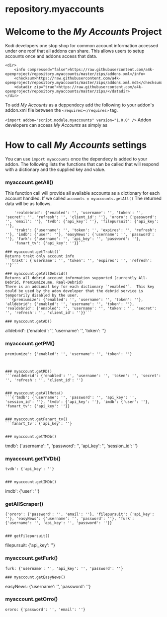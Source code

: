 # repository.myaccounts

# Welcome to the *My Accounts* Project
Kodi developers one stop shop for common account information accessed under one roof that all addons can share.  This allows users to setup accounts once and addons access that data.
```
<dir>
    <info compressed="false">https://raw.githubusercontent.com/a4k-openproject/repository.myaccounts/master/zips/addons.xml</info>
    <checksum>https://raw.githubusercontent.com/a4k-openproject/repository.myaccounts/master/zips/addons.xml.md5</checksum>
    <datadir zip="true">https://raw.githubusercontent.com/a4k-openproject/repository.myaccounts/master/zips/</datadir>
</dir>
```

To add *My Accounts* as a deppendecy
add the following to your addon's addon.xml file between the `<requires></requires>` tag.

`<import addon="script.module.myaccounts" version="1.0.0" />`
Addon developers can access *My Accounts* as simply as

# How to call *My Accounts* settings 

You can use `import myaccounts` once the dependecy is added to your addon.  The following lists the functions that can be called that will respond with a dictionary and the supplied key and value.

### myaccount.getAll()
This function call will provide all available accounts as a dictionary for each account handled.  If we called `accounts = myaccounts.getAll()` The returned data will be as follows.
```accounts ={'premiumize': {'enabled': '', username': '', 'token': ''}, 'alldebrid': {'enabled': '', 'username': '', 'token': ''}, 'tmdb': {'username': '', 'password': '', 'api_key': '', 'session_id': ''},
	'realdebrid': {'enabled': '', 'username': '', 'token': '', 'secret': '', 'refresh': '', 'client_id': ''}, 'ororo': {'password': '', 'email': ''}, 'tvdb': {'api_key': ''}, 'filepursuit': {'api_key': ''},
	'trakt': {'username': '', 'token': '', 'expires': '', 'refresh': ''}, 'imdb': {'user': ''}, 'easyNews': {'username': '', 'password': ''}, 'furk': {'username': '', 'api_key': '', 'password': ''},
	'fanart_tv': {'api_key': ''}}```

### myaccount.getTrakt()`
Returns trakt only account info
```trakt': {'username': '', 'token': '', 'expires': '', 'refresh': ''}```

### myaccount.getAllDebrid()
Returns all debrid account information supported (currently All-Debrid, Premiumize.me, Real-Debrid)
There is an addional key for each dictionary `'enabled'`.  This key could be used by the adon developer that the debrid service is temporarily disabled by the user.
```{premiumize': {'enabled': '', 'username': '', 'token': ''}, 'alldebrid': {'enabled': '', 'username': '', 'token': ''}, 'realdebrid': {'enabled': '', 'username': '', 'token': '', 'secret': '', 'refresh': '', 'client_id': ''}}```

### myaccount.getAD()
 ```
 alldebrid': {'enabled': '', 'username': '', 'token': ''}
 
 
 ### myaccount.getPM()
 ```
 premiumize': {'enabled': '', 'username': '', 'token': ''}
 
 
 
### myaccount.getRD()
```realdebrid': {'enabled': '', 'username': '', 'token': '', 'secret': '', 'refresh': '', 'client_id': ''}


### myaccount.getAllMeta()
```{'tmdb': {'username': '', 'password': '', 'api_key': '', 'session_id': ''}, 'tvdb': {'api_key': ''}, 'imdb': {'user': ''}, 'fanart_tv': {'api_key': ''}}


### myaccount.getFanart_tv()
```fanart_tv': {'api_key': ''}


### myaccount.getTMDb()
```
tmdb': {'username': '', 'password': '', 'api_key': '', 'session_id': ''}


### myaccount.getTVDb()
```
tvdb': {'api_key': ''}


### myaccount.getIMDb()
```
imdb': {'user': ''}


### getAllScraper()
```
{'ororo': {'password': '', 'email': ''}, 'filepursuit': {'api_key': ''}, 'easyNews': {'username': '', 'password': ''}, 'furk': {'username': '', 'api_key': '', 'password': ''}}


### getFilepursuit()
```
filepursuit: {'api_key': ''}

### myaccount.getFurk()
```
furk: {'username': '', 'api_key': '', 'password': ''}

### myaccount.getEasyNews()
```
easyNews: {'username': '', 'password': ''}

### myaccount.getOrro()
```
ororo: {'password': '', 'email': ''}
